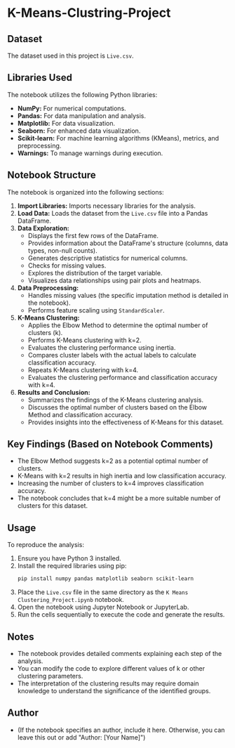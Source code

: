 # K-Means-Clustring-Project

## Dataset

The dataset used in this project is `Live.csv`.

## Libraries Used

The notebook utilizes the following Python libraries:

* **NumPy:** For numerical computations.
* **Pandas:** For data manipulation and analysis.
* **Matplotlib:** For data visualization.
* **Seaborn:** For enhanced data visualization.
* **Scikit-learn:** For machine learning algorithms (KMeans), metrics, and preprocessing.
* **Warnings:** To manage warnings during execution.

## Notebook Structure

The notebook is organized into the following sections:

1.  **Import Libraries:** Imports necessary libraries for the analysis.
2.  **Load Data:** Loads the dataset from the `Live.csv` file into a Pandas DataFrame.
3.  **Data Exploration:**
    * Displays the first few rows of the DataFrame.
    * Provides information about the DataFrame's structure (columns, data types, non-null counts).
    * Generates descriptive statistics for numerical columns.
    * Checks for missing values.
    * Explores the distribution of the target variable.
    * Visualizes data relationships using pair plots and heatmaps.
4.  **Data Preprocessing:**
    * Handles missing values (the specific imputation method is detailed in the notebook).
    * Performs feature scaling using `StandardScaler`.
5.  **K-Means Clustering:**
    * Applies the Elbow Method to determine the optimal number of clusters (k).
    * Performs K-Means clustering with k=2.
    * Evaluates the clustering performance using inertia.
    * Compares cluster labels with the actual labels to calculate classification accuracy.
    * Repeats K-Means clustering with k=4.
    * Evaluates the clustering performance and classification accuracy with k=4.
6.  **Results and Conclusion:**
    * Summarizes the findings of the K-Means clustering analysis.
    * Discusses the optimal number of clusters based on the Elbow Method and classification accuracy.
    * Provides insights into the effectiveness of K-Means for this dataset.

## Key Findings (Based on Notebook Comments)

* The Elbow Method suggests k=2 as a potential optimal number of clusters.
* K-Means with k=2 results in high inertia and low classification accuracy.
* Increasing the number of clusters to k=4 improves classification accuracy.
* The notebook concludes that k=4 might be a more suitable number of clusters for this dataset.

## Usage

To reproduce the analysis:

1.  Ensure you have Python 3 installed.
2.  Install the required libraries using pip:
    ```bash
    pip install numpy pandas matplotlib seaborn scikit-learn
    ```
3.  Place the `Live.csv` file in the same directory as the `K Means Clustering_Project.ipynb` notebook.
4.  Open the notebook using Jupyter Notebook or JupyterLab.
5.  Run the cells sequentially to execute the code and generate the results.

## Notes

* The notebook provides detailed comments explaining each step of the analysis.
* You can modify the code to explore different values of k or other clustering parameters.
* The interpretation of the clustering results may require domain knowledge to understand the significance of the identified groups.

## Author

* (If the notebook specifies an author, include it here. Otherwise, you can leave this out or add "Author: [Your Name]")
